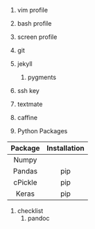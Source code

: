 


1. vim profile
1. bash profile
1. screen profile
1. git
1. jekyll
   1. pygments 
1. ssh key
1. textmate
1. caffine


1. Python Packages

| Package | Installation | 
|:-------:|:------------:|
| Numpy   |              |
| Pandas  | pip          |
| cPickle | pip          |
| Keras   | pip          |

1. checklist
   1. pandoc
